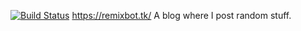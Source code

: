 [![Build Status](https://travis-ci.org/Mariobob/mariobob.github.io.svg?branch=master)](https://travis-ci.org/Mariobob/mariobob.github.io)
https://remixbot.tk/
A blog where I post random stuff.
